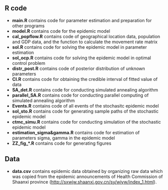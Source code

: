 ## R code
* **main.R** contains code for parameter estimation and preparation for other programs
* **model.R** contains code for the epidemic model
* **cal_popflow.R** contains code of geographical location data, population and GDP data, and the function to calculate the movement rate matrix
* **sol.R** contains code for solving the epidemic model in parameter estimation
* **sol_ocp.R** contains code for solving the epidemic model in optimal control problem
* **distr_post.R** contains code of posterior distribution of unknown parameters
* **CI.R** contains code for obtaining the credible interval of fitted value of data
* **SA_det.R** contains code for conducting simulated annealing algorithm
* **parallel_SA.R** contains code for conducting parallel computing of simulated annealing algorithm
* **Events.R** contains code of all events of the stochasitc epidemic model
* **sol_sto.R** contains code for generating sample paths of the stochastic epidemic model
* **ctmc_simu.R** contains code for conducting simulation of the stochastic epidemic model
* **estimation_sigma&gamma.R** contains code for estimation of parameters sigma, gamma in the epidemic model
* **ZZ_fig_*.R** contains code for generating figures

## Data
* **data.csv** contains epidemic data obtained by organizing raw data which was copied from the epidemic announcements of Health Commission of Shaanxi province (http://sxwjw.shaanxi.gov.cn/sy/wjyw/index_1.html).
